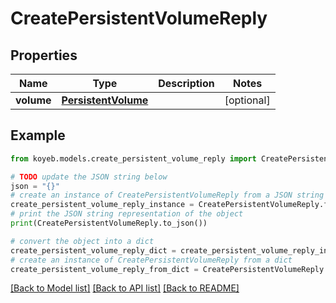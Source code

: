 # CreatePersistentVolumeReply


## Properties

Name | Type | Description | Notes
------------ | ------------- | ------------- | -------------
**volume** | [**PersistentVolume**](PersistentVolume.md) |  | [optional] 

## Example

```python
from koyeb.models.create_persistent_volume_reply import CreatePersistentVolumeReply

# TODO update the JSON string below
json = "{}"
# create an instance of CreatePersistentVolumeReply from a JSON string
create_persistent_volume_reply_instance = CreatePersistentVolumeReply.from_json(json)
# print the JSON string representation of the object
print(CreatePersistentVolumeReply.to_json())

# convert the object into a dict
create_persistent_volume_reply_dict = create_persistent_volume_reply_instance.to_dict()
# create an instance of CreatePersistentVolumeReply from a dict
create_persistent_volume_reply_from_dict = CreatePersistentVolumeReply.from_dict(create_persistent_volume_reply_dict)
```
[[Back to Model list]](../README.md#documentation-for-models) [[Back to API list]](../README.md#documentation-for-api-endpoints) [[Back to README]](../README.md)


